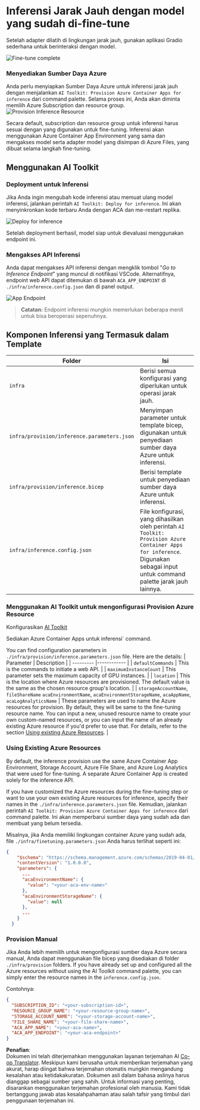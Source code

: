 <!--
CO_OP_TRANSLATOR_METADATA:
{
  "original_hash": "a54cd3d65b6963e4e8ce21e143c3ab04",
  "translation_date": "2025-05-09T12:43:46+00:00",
  "source_file": "md/01.Introduction/03/Remote_Interence.md",
  "language_code": "id"
}
-->
# Inferensi Jarak Jauh dengan model yang sudah di-fine-tune

Setelah adapter dilatih di lingkungan jarak jauh, gunakan aplikasi Gradio sederhana untuk berinteraksi dengan model.

![Fine-tune complete](../../../../../translated_images/log-finetuning-res.4b3ee593f24d3096742d09375adade22b217738cab93bc1139f224e5888a1cbf.id.png)

### Menyediakan Sumber Daya Azure
Anda perlu menyiapkan Sumber Daya Azure untuk inferensi jarak jauh dengan menjalankan `AI Toolkit: Provision Azure Container Apps for inference` dari command palette. Selama proses ini, Anda akan diminta memilih Azure Subscription dan resource group.  
![Provision Inference Resource](../../../../../translated_images/command-provision-inference.b294f3ae5764ab45b83246d464ad5329b0de20cf380f75a699b4cc6b5495ca11.id.png)
   
Secara default, subscription dan resource group untuk inferensi harus sesuai dengan yang digunakan untuk fine-tuning. Inferensi akan menggunakan Azure Container App Environment yang sama dan mengakses model serta adapter model yang disimpan di Azure Files, yang dibuat selama langkah fine-tuning.

## Menggunakan AI Toolkit

### Deployment untuk Inferensi  
Jika Anda ingin mengubah kode inferensi atau memuat ulang model inferensi, jalankan perintah `AI Toolkit: Deploy for inference`. Ini akan menyinkronkan kode terbaru Anda dengan ACA dan me-restart replika.

![Deploy for inference](../../../../../translated_images/command-deploy.cb6508c973d6257e649aa4f262d3c170a374da3e9810a4f3d9e03935408a592b.id.png)

Setelah deployment berhasil, model siap untuk dievaluasi menggunakan endpoint ini.

### Mengakses API Inferensi

Anda dapat mengakses API inferensi dengan mengklik tombol "*Go to Inference Endpoint*" yang muncul di notifikasi VSCode. Alternatifnya, endpoint web API dapat ditemukan di bawah `ACA_APP_ENDPOINT` di `./infra/inference.config.json` dan di panel output.

![App Endpoint](../../../../../translated_images/notification-deploy.00f4267b7aa6a18cfaaec83a7831b5d09311d5d96a70bb4c9d651ea4a41a8af7.id.png)

> **Catatan:** Endpoint inferensi mungkin memerlukan beberapa menit untuk bisa beroperasi sepenuhnya.

## Komponen Inferensi yang Termasuk dalam Template

| Folder | Isi |
| ------ |--------- |
| `infra` | Berisi semua konfigurasi yang diperlukan untuk operasi jarak jauh. |
| `infra/provision/inference.parameters.json` | Menyimpan parameter untuk template bicep, digunakan untuk penyediaan sumber daya Azure untuk inferensi. |
| `infra/provision/inference.bicep` | Berisi template untuk penyediaan sumber daya Azure untuk inferensi. |
| `infra/inference.config.json` | File konfigurasi, yang dihasilkan oleh perintah `AI Toolkit: Provision Azure Container Apps for inference`. Digunakan sebagai input untuk command palette jarak jauh lainnya. |

### Menggunakan AI Toolkit untuk mengonfigurasi Provision Azure Resource
Konfigurasikan [AI Toolkit](https://marketplace.visualstudio.com/items?itemName=ms-windows-ai-studio.windows-ai-studio)

Sediakan Azure Container Apps untuk inferensi` command.

You can find configuration parameters in `./infra/provision/inference.parameters.json` file. Here are the details:
| Parameter | Description |
| --------- |------------ |
| `defaultCommands` | This is the commands to initiate a web API. |
| `maximumInstanceCount` | This parameter sets the maximum capacity of GPU instances. |
| `location` | This is the location where Azure resources are provisioned. The default value is the same as the chosen resource group's location. |
| `storageAccountName`, `fileShareName` `acaEnvironmentName`, `acaEnvironmentStorageName`, `acaAppName`,  `acaLogAnalyticsName` | These parameters are used to name the Azure resources for provision. By default, they will be same to the fine-tuning resource name. You can input a new, unused resource name to create your own custom-named resources, or you can input the name of an already existing Azure resource if you'd prefer to use that. For details, refer to the section [Using existing Azure Resources](../../../../../md/01.Introduction/03). |

### Using Existing Azure Resources

By default, the inference provision use the same Azure Container App Environment, Storage Account, Azure File Share, and Azure Log Analytics that were used for fine-tuning. A separate Azure Container App is created solely for the inference API. 

If you have customized the Azure resources during the fine-tuning step or want to use your own existing Azure resources for inference, specify their names in the `./infra/inference.parameters.json` file. Kemudian, jalankan perintah `AI Toolkit: Provision Azure Container Apps for inference` dari command palette. Ini akan memperbarui sumber daya yang sudah ada dan membuat yang belum tersedia.

Misalnya, jika Anda memiliki lingkungan container Azure yang sudah ada, file `./infra/finetuning.parameters.json` Anda harus terlihat seperti ini:

```json
{
    "$schema": "https://schema.management.azure.com/schemas/2019-04-01/deploymentParameters.json#",
    "contentVersion": "1.0.0.0",
    "parameters": {
      ...
      "acaEnvironmentName": {
        "value": "<your-aca-env-name>"
      },
      "acaEnvironmentStorageName": {
        "value": null
      },
      ...
    }
  }
```

### Provision Manual  
Jika Anda lebih memilih untuk mengonfigurasi sumber daya Azure secara manual, Anda dapat menggunakan file bicep yang disediakan di folder `./infra/provision` folders. If you have already set up and configured all the Azure resources without using the AI Toolkit command palette, you can simply enter the resource names in the `inference.config.json`.

Contohnya:

```json
{
  "SUBSCRIPTION_ID": "<your-subscription-id>",
  "RESOURCE_GROUP_NAME": "<your-resource-group-name>",
  "STORAGE_ACCOUNT_NAME": "<your-storage-account-name>",
  "FILE_SHARE_NAME": "<your-file-share-name>",
  "ACA_APP_NAME": "<your-aca-name>",
  "ACA_APP_ENDPOINT": "<your-aca-endpoint>"
}
```

**Penafian**:  
Dokumen ini telah diterjemahkan menggunakan layanan terjemahan AI [Co-op Translator](https://github.com/Azure/co-op-translator). Meskipun kami berusaha untuk memberikan terjemahan yang akurat, harap diingat bahwa terjemahan otomatis mungkin mengandung kesalahan atau ketidakakuratan. Dokumen asli dalam bahasa aslinya harus dianggap sebagai sumber yang sahih. Untuk informasi yang penting, disarankan menggunakan terjemahan profesional oleh manusia. Kami tidak bertanggung jawab atas kesalahpahaman atau salah tafsir yang timbul dari penggunaan terjemahan ini.